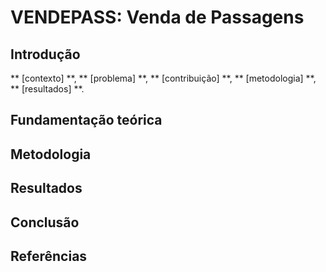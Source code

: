 # VENDEPASS: Venda de Passagens
## Introdução
** [contexto] **, ** [problema] **, ** [contribuição] **, ** [metodologia] **, ** [resultados] **.

## Fundamentação teórica

## Metodologia

## Resultados

## Conclusão

## Referências
